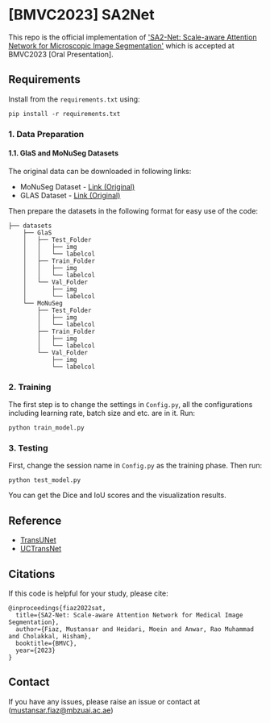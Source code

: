 # [BMVC2023] SA2Net


This repo is the official implementation of
['SA2-Net: Scale-aware Attention Network for Microscopic Image Segmentation']() which is accepted at BMVC2023 [Oral Presentation].

## Requirements

Install from the ```requirements.txt``` using:
```angular2html
pip install -r requirements.txt
```

### 1. Data Preparation
#### 1.1. GlaS and MoNuSeg Datasets
The original data can be downloaded in following links:
* MoNuSeg Dataset - [Link (Original)](https://monuseg.grand-challenge.org/Data/)
* GLAS Dataset - [Link (Original)](https://warwick.ac.uk/fac/cross_fac/tia/data/glascontest)

Then prepare the datasets in the following format for easy use of the code:
```angular2html
├── datasets
    ├── GlaS
    │   ├── Test_Folder
    │   │   ├── img
    │   │   └── labelcol
    │   ├── Train_Folder
    │   │   ├── img
    │   │   └── labelcol
    │   └── Val_Folder
    │       ├── img
    │       └── labelcol
    └── MoNuSeg
        ├── Test_Folder
        │   ├── img
        │   └── labelcol
        ├── Train_Folder
        │   ├── img
        │   └── labelcol
        └── Val_Folder
            ├── img
            └── labelcol
```

### 2. Training
The first step is to change the settings in ```Config.py```,
all the configurations including learning rate, batch size and etc. are 
in it.
Run:
```angular2html
python train_model.py
```

### 3. Testing
First, change the session name in ```Config.py``` as the training phase.
Then run:
```angular2html
python test_model.py
```
You can get the Dice and IoU scores and the visualization results. 


## Reference


* [TransUNet](https://github.com/Beckschen/TransUNet) 
* [UCTransNet]([https://github.com/jeya-maria-jose/Medical-Transformer](https://github.com/McGregorWwww/UCTransNet))



## Citations


If this code is helpful for your study, please cite:
```
@inproceedings{fiaz2022sat,
  title={SA2-Net: Scale-aware Attention Network for Medical Image Segmentation},
  author={Fiaz, Mustansar and Heidari, Moein and Anwar, Rao Muhammad and Cholakkal, Hisham},
  booktitle={BMVC},
  year={2023}
}
```


## Contact 
If you have any issues, please raise an issue or contact at ([mustansar.fiaz@mbzuai.ac.ae](mustansar.fiaz@mbzuai.ac.ae))

